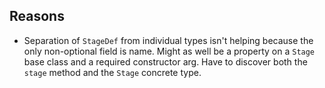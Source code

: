 ## Reasons

* Separation of `StageDef` from individual types isn't helping because the only non-optional field is name. Might as well be a property on a `Stage` base class and a required constructor arg. Have to discover both the `stage` method and the `Stage` concrete type.
